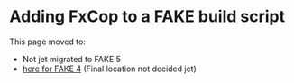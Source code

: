 # Adding FxCop to a FAKE build script

This page moved to:

- Not jet migrated to FAKE 5
- [here for FAKE 4](todo-fxcop.html) (Final location not decided jet)

